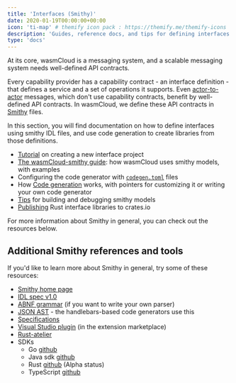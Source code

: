 ```yaml
---
title: 'Interfaces (Smithy)'
date: 2020-01-19T00:00:00+00:00
icon: 'ti-map' # themify icon pack : https://themify.me/themify-icons
description: 'Guides, reference docs, and tips for defining interfaces and generating libraries.'
type: 'docs'
---
```


At its core, wasmCloud is a messaging system, and a scalable messaging system needs well-defined API contracts.

Every capability provider has a capability contract - an interface definition - that defines a service and a set of operations it supports. Even [actor-to-actor](/docs/0.82/developer/communication/actor-to-actor-calls) messages, which don't use capability contracts, benefit by well-defined API contracts. In wasmCloud, we define these API contracts in [Smithy](https://awslabs.github.io/smithy/index.html) files.

In this section, you will find documentation on how to define interfaces using smithy IDL files, and use code generation to create libraries from those definitions.

- [Tutorial](/docs/0.82/developer/providers/rust) on creating a new interface project
- [The wasmCloud-smithy guide](./wasmcloud-smithy/): how wasmCloud uses smithy models, with examples
- Configuring the code generator with [`codegen.toml`](./codegen-toml/) files
- How [Code generation](./code-generation/) works, with pointers for customizing it or writing your own code generator
- [Tips](./tips/) for building and debugging smithy models
- [Publishing](./crates-io/) Rust interface libraries to crates.io

For more information about Smithy in general, you can check out the resources below.

## Additional Smithy references and tools

If you'd like to learn more about Smithy in general, try some of these resources:

- [Smithy home page](https://awslabs.github.io/smithy/index.html)
- [IDL spec v1.0](https://awslabs.github.io/smithy/1.0/spec/core/idl.html)
- [ABNF grammar](https://awslabs.github.io/smithy/1.0/spec/core/idl.html#smithy-idl-abnf) (if you want to write your own parser)
- [JSON AST](https://awslabs.github.io/smithy/1.0/spec/core/json-ast.html) - the handlebars-based code generators use this
- [Specifications](https://awslabs.github.io/smithy/1.0/spec/index.html)
- [Visual Studio plugin](https://github.com/awslabs/smithy-vscode) (in the extension marketplace)
- [Rust-atelier](https://github.com/johnstonskj/rust-atelier)
- SDKs
  - Go [github](https://github.com/aws/smithy-go)
  - Java sdk [github](https://github.com/awslabs)
  - Rust [github](https://github.com/awslabs/smithy-rs) (Alpha status)
  - TypeScript [github](https://github.com/awslabs/smithy-typescript)
